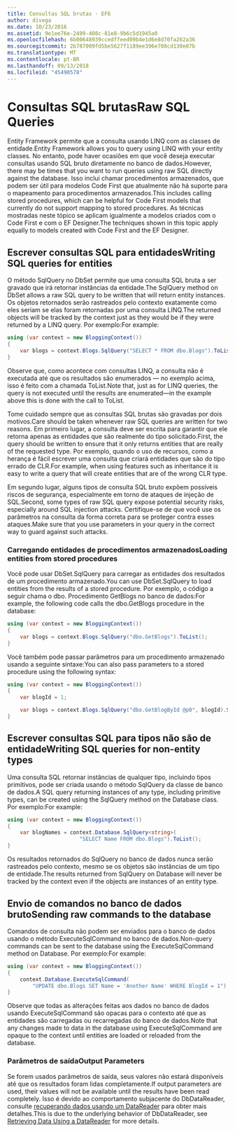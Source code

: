 ```yaml
---
title: Consultas SQL brutas - EF6
author: divega
ms.date: 10/23/2016
ms.assetid: 9e1ee76e-2499-408c-81e8-9b6c5d1945a0
ms.openlocfilehash: 6b00648939ccedffeed09b4e1d6e8d70fa262a36
ms.sourcegitcommit: 2b787009fd5be5627f1189ee396e708cd130e07b
ms.translationtype: MT
ms.contentlocale: pt-BR
ms.lasthandoff: 09/13/2018
ms.locfileid: "45490578"
---
```

# <a name="raw-sql-queries"></a><span data-ttu-id="abf68-102">Consultas SQL brutas</span><span class="sxs-lookup"><span data-stu-id="abf68-102">Raw SQL Queries</span></span>
<span data-ttu-id="abf68-103">Entity Framework permite que a consulta usando LINQ com as classes de entidade.</span><span class="sxs-lookup"><span data-stu-id="abf68-103">Entity Framework allows you to query using LINQ with your entity classes.</span></span> <span data-ttu-id="abf68-104">No entanto, pode haver ocasiões em que você deseja executar consultas usando SQL bruto diretamente no banco de dados.</span><span class="sxs-lookup"><span data-stu-id="abf68-104">However, there may be times that you want to run queries using raw SQL directly against the database.</span></span> <span data-ttu-id="abf68-105">Isso inclui chamar procedimentos armazenados, que podem ser útil para modelos Code First que atualmente não há suporte para o mapeamento para procedimentos armazenados.</span><span class="sxs-lookup"><span data-stu-id="abf68-105">This includes calling stored procedures, which can be helpful for Code First models that currently do not support mapping to stored procedures.</span></span> <span data-ttu-id="abf68-106">As técnicas mostradas neste tópico se aplicam igualmente a modelos criados com o Code First e com o EF Designer.</span><span class="sxs-lookup"><span data-stu-id="abf68-106">The techniques shown in this topic apply equally to models created with Code First and the EF Designer.</span></span>  

## <a name="writing-sql-queries-for-entities"></a><span data-ttu-id="abf68-107">Escrever consultas SQL para entidades</span><span class="sxs-lookup"><span data-stu-id="abf68-107">Writing SQL queries for entities</span></span>  

<span data-ttu-id="abf68-108">O método SqlQuery no DbSet permite que uma consulta SQL bruta a ser gravado que irá retornar instâncias da entidade.</span><span class="sxs-lookup"><span data-stu-id="abf68-108">The SqlQuery method on DbSet allows a raw SQL query to be written that will return entity instances.</span></span> <span data-ttu-id="abf68-109">Os objetos retornados serão rastreados pelo contexto exatamente como eles seriam se elas foram retornadas por uma consulta LINQ.</span><span class="sxs-lookup"><span data-stu-id="abf68-109">The returned objects will be tracked by the context just as they would be if they were returned by a LINQ query.</span></span> <span data-ttu-id="abf68-110">Por exemplo:</span><span class="sxs-lookup"><span data-stu-id="abf68-110">For example:</span></span>  

``` csharp  
using (var context = new BloggingContext())
{
    var blogs = context.Blogs.SqlQuery("SELECT * FROM dbo.Blogs").ToList();
}
```  

<span data-ttu-id="abf68-111">Observe que, como acontece com consultas LINQ, a consulta não é executada até que os resultados são enumerados — no exemplo acima, isso é feito com a chamada ToList.</span><span class="sxs-lookup"><span data-stu-id="abf68-111">Note that, just as for LINQ queries, the query is not executed until the results are enumerated—in the example above this is done with the call to ToList.</span></span>  

<span data-ttu-id="abf68-112">Tome cuidado sempre que as consultas SQL brutas são gravadas por dois motivos.</span><span class="sxs-lookup"><span data-stu-id="abf68-112">Care should be taken whenever raw SQL queries are written for two reasons.</span></span> <span data-ttu-id="abf68-113">Em primeiro lugar, a consulta deve ser escrita para garantir que ele retorna apenas as entidades que são realmente do tipo solicitado.</span><span class="sxs-lookup"><span data-stu-id="abf68-113">First, the query should be written to ensure that it only returns entities that are really of the requested type.</span></span> <span data-ttu-id="abf68-114">Por exemplo, quando o uso de recursos, como a herança é fácil escrever uma consulta que criará entidades que são do tipo errado de CLR.</span><span class="sxs-lookup"><span data-stu-id="abf68-114">For example, when using features such as inheritance it is easy to write a query that will create entities that are of the wrong CLR type.</span></span>  

<span data-ttu-id="abf68-115">Em segundo lugar, alguns tipos de consulta SQL bruto expõem possíveis riscos de segurança, especialmente em torno de ataques de injeção de SQL.</span><span class="sxs-lookup"><span data-stu-id="abf68-115">Second, some types of raw SQL query expose potential security risks, especially around SQL injection attacks.</span></span> <span data-ttu-id="abf68-116">Certifique-se de que você use os parâmetros na consulta da forma correta para se proteger contra esses ataques.</span><span class="sxs-lookup"><span data-stu-id="abf68-116">Make sure that you use parameters in your query in the correct way to guard against such attacks.</span></span>  

### <a name="loading-entities-from-stored-procedures"></a><span data-ttu-id="abf68-117">Carregando entidades de procedimentos armazenados</span><span class="sxs-lookup"><span data-stu-id="abf68-117">Loading entities from stored procedures</span></span>  

<span data-ttu-id="abf68-118">Você pode usar DbSet.SqlQuery para carregar as entidades dos resultados de um procedimento armazenado.</span><span class="sxs-lookup"><span data-stu-id="abf68-118">You can use DbSet.SqlQuery to load entities from the results of a stored procedure.</span></span> <span data-ttu-id="abf68-119">Por exemplo, o código a seguir chama o dbo. Procedimento GetBlogs no banco de dados:</span><span class="sxs-lookup"><span data-stu-id="abf68-119">For example, the following code calls the dbo.GetBlogs procedure in the database:</span></span>  

``` csharp
using (var context = new BloggingContext())
{
    var blogs = context.Blogs.SqlQuery("dbo.GetBlogs").ToList();
}
```  

<span data-ttu-id="abf68-120">Você também pode passar parâmetros para um procedimento armazenado usando a seguinte sintaxe:</span><span class="sxs-lookup"><span data-stu-id="abf68-120">You can also pass parameters to a stored procedure using the following syntax:</span></span>  

``` csharp
using (var context = new BloggingContext())
{
    var blogId = 1;

    var blogs = context.Blogs.SqlQuery("dbo.GetBlogById @p0", blogId).Single();
}
```  

## <a name="writing-sql-queries-for-non-entity-types"></a><span data-ttu-id="abf68-121">Escrever consultas SQL para tipos não são de entidade</span><span class="sxs-lookup"><span data-stu-id="abf68-121">Writing SQL queries for non-entity types</span></span>  

<span data-ttu-id="abf68-122">Uma consulta SQL retornar instâncias de qualquer tipo, incluindo tipos primitivos, pode ser criada usando o método SqlQuery da classe de banco de dados.</span><span class="sxs-lookup"><span data-stu-id="abf68-122">A SQL query returning instances of any type, including primitive types, can be created using the SqlQuery method on the Database class.</span></span> <span data-ttu-id="abf68-123">Por exemplo:</span><span class="sxs-lookup"><span data-stu-id="abf68-123">For example:</span></span>  

``` csharp
using (var context = new BloggingContext())
{
    var blogNames = context.Database.SqlQuery<string>(
                       "SELECT Name FROM dbo.Blogs").ToList();
}
```  

<span data-ttu-id="abf68-124">Os resultados retornados do SqlQuery no banco de dados nunca serão rastreados pelo contexto, mesmo se os objetos são instâncias de um tipo de entidade.</span><span class="sxs-lookup"><span data-stu-id="abf68-124">The results returned from SqlQuery on Database will never be tracked by the context even if the objects are instances of an entity type.</span></span>  

## <a name="sending-raw-commands-to-the-database"></a><span data-ttu-id="abf68-125">Envio de comandos no banco de dados bruto</span><span class="sxs-lookup"><span data-stu-id="abf68-125">Sending raw commands to the database</span></span>  

<span data-ttu-id="abf68-126">Comandos de consulta não podem ser enviados para o banco de dados usando o método ExecuteSqlCommand no banco de dados.</span><span class="sxs-lookup"><span data-stu-id="abf68-126">Non-query commands can be sent to the database using the ExecuteSqlCommand method on Database.</span></span> <span data-ttu-id="abf68-127">Por exemplo:</span><span class="sxs-lookup"><span data-stu-id="abf68-127">For example:</span></span>  

``` csharp
using (var context = new BloggingContext())
{
    context.Database.ExecuteSqlCommand(
        "UPDATE dbo.Blogs SET Name = 'Another Name' WHERE BlogId = 1");
}
```  

<span data-ttu-id="abf68-128">Observe que todas as alterações feitas aos dados no banco de dados usando ExecuteSqlCommand são opacas para o contexto até que as entidades são carregadas ou recarregadas do banco de dados.</span><span class="sxs-lookup"><span data-stu-id="abf68-128">Note that any changes made to data in the database using ExecuteSqlCommand are opaque to the context until entities are loaded or reloaded from the database.</span></span>  

### <a name="output-parameters"></a><span data-ttu-id="abf68-129">Parâmetros de saída</span><span class="sxs-lookup"><span data-stu-id="abf68-129">Output Parameters</span></span>  

<span data-ttu-id="abf68-130">Se forem usados parâmetros de saída, seus valores não estará disponíveis até que os resultados foram lidas completamente.</span><span class="sxs-lookup"><span data-stu-id="abf68-130">If output parameters are used, their values will not be available until the results have been read completely.</span></span> <span data-ttu-id="abf68-131">Isso é devido ao comportamento subjacente do DbDataReader, consulte [recuperando dados usando um DataReader](http://go.microsoft.com/fwlink/?LinkID=398589) para obter mais detalhes.</span><span class="sxs-lookup"><span data-stu-id="abf68-131">This is due to the underlying behavior of DbDataReader, see [Retrieving Data Using a DataReader](http://go.microsoft.com/fwlink/?LinkID=398589) for more details.</span></span>  
